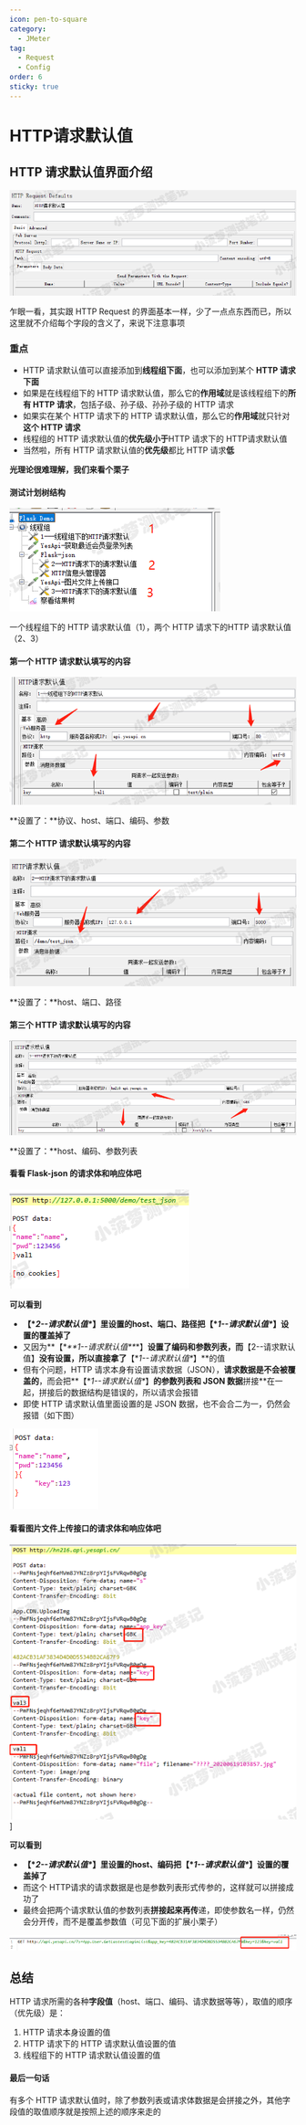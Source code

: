 ```yaml
---
icon: pen-to-square
category:
  - JMeter
tag:
  - Request
  - Config
order: 6
sticky: true
---
```


# HTTP请求默认值

## HTTP 请求默认值界面介绍

![img](/assets/jmeter/1896874-20200619145213878-1405545719.png)

乍眼一看，其实跟 HTTP Request 的界面基本一样，少了一点点东西而已，所以这里就不介绍每个字段的含义了，来说下注意事项

 

### 重点

- HTTP 请求默认值可以直接添加到**线程组下面**，也可以添加到某个 **HTTP 请求下面**
- 如果是在线程组下的 HTTP 请求默认值，那么它的**作用域**就是该线程组下的**所有 HTTP 请求**，包括子级、孙子级、孙孙子级的 HTTP 请求
- 如果实在某个 HTTP 请求下的 HTTP 请求默认值，那么它的**作用域**就只针对**这个 HTTP 请求**
- 线程组的 HTTP 请求默认值的**优先级小于**HTTP 请求下的 HTTP请求默认值
- 当然啦，所有 HTTP 请求默认值的**优先级**都比 HTTP 请求**低**

 

**光理论很难理解，我们来看个栗子**

 

#### 测试计划树结构

![img](/assets/jmeter/1896874-20200619170035741-211879123.png)

一个线程组下的 HTTP 请求默认值（1），两个 HTTP 请求下的HTTP 请求默认值（2、3）

 

#### 第一个 HTTP 请求默认填写的内容

![img](/assets/jmeter/1896874-20200619170203597-560392654.png)

**设置了：**协议、host、端口、编码、参数

 

#### 第二个 HTTP 请求默认填写的内容

![img](/assets/jmeter/1896874-20200619170208764-566188583.png)

**设置了：**host、端口、路径

 

#### 第三个 HTTP 请求默认填写的内容

![img](/assets/jmeter/1896874-20200619171023883-268065223.png)

**设置了：**host、编码、参数列表

 

#### 看看 Flask-json 的请求体和响应体吧



![img](/assets/jmeter/1896874-20200619171015313-1951661200.png)

 

**可以看到**

- **【\**2--请求默认值\**】**里设置的host、端口、路径把**【\**1--请求默认值\**】**设置的**覆盖掉了**
- 又因为**【\**\*\*1--请求默认值\*\**\*】**设置了编码和参数列表，而**【2--请求默认值】**没有设置，所以直接拿了**【\**1--请求默认值\**】**的值
- 但有个问题，HTTP 请求本身有设置请求数据（JSON），**请求数据是不会被覆盖的**，而会把**【\**1--请求默认值\**】**的参数列表和 JSON 数据**拼接**在一起，拼接后的数据结构是错误的，所以请求会报错
- 即使 HTTP 请求默认值里面设置的是 JSON 数据，也不会合二为一，仍然会报错（如下图）

![img](/assets/jmeter/1896874-20200619174340385-1138571039.png)

 

#### 看看图片文件上传接口的请求体和响应体吧

![img](/assets/jmeter/1896874-20200619171018465-833785271.png)]

 

**可以看到**

- **【\**2--请求默认值\**】**里设置的host、编码把**【\**1--请求默认值\**】**设置的**覆盖掉了**
- 而这个 HTTP请求的请求数据是也是参数列表形式传参的，这样就可以拼接成功了
- 最终会把两个请求默认值的参数列表**拼接起来再传**递，即使参数名一样，仍然会分开传，而不是覆盖参数值（可见下面的扩展小栗子）

![img](/assets/jmeter/1896874-20200619173313604-117166962.png)

 

## 总结

HTTP 请求所需的各种**字段值**（host、端口、编码、请求数据等等），取值的顺序（优先级）是：

1. HTTP 请求本身设置的值
2. HTTP 请求下的 HTTP 请求默认值设置的值
3. 线程组下的 HTTP 请求默认值设置的值

 

#### 最后一句话

有多个 HTTP 请求默认值时，除了参数列表或请求体数据是会拼接之外，其他字段值的取值顺序就是按照上述的顺序来走的